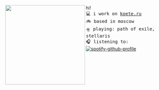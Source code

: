 <a href="https://tenor.com/ru/view/chibi-anime-gif-21013141"><img align="left" width="250" src="https://media.tenor.com/lCs1cxTz2ywAAAAi/chibi-anime.gif"></a>   hi! <br> <samp>
  💻 i work on [koete.ru](https://koete.ru)<br> 
  🚲 based in moscow <br>
  🛸 playing: path of exile, stellaris <br>
  🎧 listening to:<br></samp>
[![spotify-github-profile](https://spotify-github-profile.vercel.app/api/view?uid=31acxwctf6kzxqfnbrft6jil74uq&cover_image=true&theme=natemoo-re&show_offline=false&background_color=000000&interchange=false&bar_color=b43c3c&bar_color_cover=true)](https://github.com/kittinan/spotify-github-profile)<br>
<br><br><br><br><br>
<samp>
